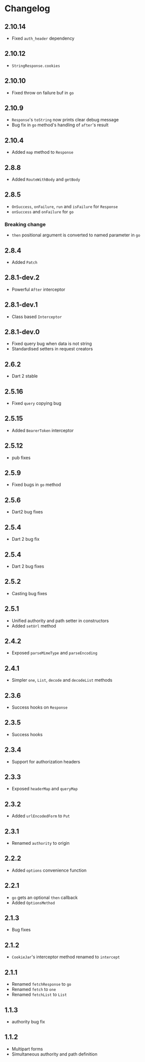 # Changelog

## 2.10.14

+ Fixed `auth_header` dependency

## 2.10.12

+ `StringResponse.cookies`

## 2.10.10

+ Fixed throw on failure buf in `go`

## 2.10.9

+ `Response`'s `toString` now prints clear debug message
+ Bug fix in `go` method's handling of `after`'s result

## 2.10.4

+ Added `map` method to `Response`

## 2.8.8

+ Added `RouteWithBody` and `getBody`

## 2.8.5

+ `OnSuccess`, `onFailure`, `run` and `isFailure` for `Response`
+ `onSuccess` and `onFailure` for `go`

### Breaking change

+ `then` positional argument is converted to named parameter in `go`

## 2.8.4

+ Added `Patch`

## 2.8.1-dev.2

+ Powerful `After` interceptor

## 2.8.1-dev.1

+ Class based `Interceptor`

## 2.8.1-dev.0

+ Fixed query bug when data is not string
+ Standardised setters in request creators

## 2.6.2

+ Dart 2 stable

## 2.5.16

+ Fixed `query` copying bug

## 2.5.15

+ Added `BearerToken` interceptor

## 2.5.12

+ pub fixes

## 2.5.9

+ Fixed bugs in `go` method

## 2.5.6

+ Dart2 bug fixes

## 2.5.4

+ Dart 2 bug fix

## 2.5.4

+ Dart 2 bug fixes

## 2.5.2

+ Casting bug fixes

## 2.5.1

+ Unified authority and path setter in constructors
+ Added `setUrl` method

## 2.4.2

+ Exposed `parseMimeType` and `parseEncoding`

## 2.4.1

+ Simpler `one`, `List`, `decode` and `decodeList` methods

## 2.3.6

+ Success hooks on `Response`

## 2.3.5

+ Success hooks

## 2.3.4

+ Support for authorization headers

## 2.3.3

+ Exposed `headerMap` and `queryMap`

## 2.3.2

+ Added `urlEncodedForm` to `Put`

## 2.3.1

+ Renamed `authority` to origin

## 2.2.2

+ Added `options` convenience function

## 2.2.1

+ `go` gets an optional `then` callback
+ Added `OptionsMethod`

## 2.1.3

+ Bug fixes

## 2.1.2

+ `CookieJar`'s interceptor method renamed to `intercept`

## 2.1.1

+ Renamed `fetchResponse` to `go`
+ Renamed `fetch` to `one`
+ Renamed `fetchList` to `List`

## 1.1.3

+ authority bug fix

## 1.1.2

+ Multipart forms
+ Simultaneous authority and path definition
